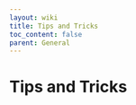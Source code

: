 ```yaml
---
layout: wiki
title: Tips and Tricks
toc_content: false
parent: General
---
```


# Tips and Tricks
 
